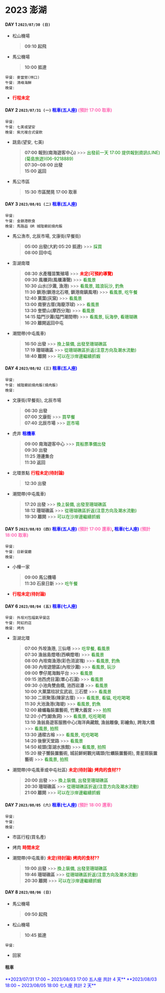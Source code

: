 # 2023 澎湖

#### DAY 1          **`2023/07/30 (日)`**

 * 松山機場

   > **09:10 起飛**

 * 馬公機場

   > **10:00 抵達**

```
早餐: 麥當勞(林口)
午餐: 清峰海鮮
晚餐:
```

 * <font color="red">**行程未定**</font>


#### DAY 2          **`2023/07/31 (一)`**          **<font color="blue">租車(五人座)</font>** **<font color="hotpink">(預計 17:00 取車)</font>**

```
早餐:
午餐: 七美或望安
晚餐: 紫光複合式餐飲
```

 * 跳島(望安, 七美)

   > **07:00 報到(南海遊客中心)** >>> <font color="green">出發前一天 17:00 提供報到資訊(LINE)(菊島旅遊)(06-9218889)</font>  
   > **07:30~08:00 出發**  
   > **15:00 返回**

 * 馬公市區
 
   > **15:30 市區閒晃**
   > **17:00 取車**


#### DAY 3          **`2023/08/01 (二)`**          **<font color="blue">租車(五人座)</font>**

```
早餐:
午餐: 金鎖港飲食
晚餐: 馬路益 OR 城隍廟前燒肉飯
```

 * 馬公漁市, 北辰市場, 文康街(早餐街)

   > **05:00 出發(大約 05:20 抵達)** >>> <font color="green">採買</font>  
   > **08:00 回中屯**

 * 澎湖南環

   > **08:30 水產種苗繁殖場**  >>> <font color="red">**未定(可預約導覽)**</font>  
   > **09:30 風櫃洞(風櫃濤聲)** >>> <font color="green">看風景</font>  
   > **10:30 山水(沙灘, 漁港)** >>> <font color="green">看風景, 踏浪玩沙, 釣魚</font>  
   > **11:30 鎖港(鎖港北石塔, 鎖港南鎮風塔)** >>> <font color="green">看風景, 吃午餐</font>  
   > **12:40 菓葉(灰窯)** >>> <font color="green">看風景</font>  
   > **13:00 南寮古厝(海廢浮球)** >>> <font color="green">看風景</font>  
   > **13:30 奎壁山(摩西分海)** >>> <font color="green">看風景</font>  
   > **14:15 隘門沙灘(隘門潮間帶)** >>> <font color="green">看風景, 玩海參, 看珊瑚礁</font>  
   > **16:20 離開返回中屯**

 * 潮間帶(中屯風車)

   > **16:50 出發** >>> <font color="green">換上裝備, 出發至珊瑚礁區</font>  
   > **17:19 珊瑚礁區** >>> <font color="green">從珊瑚礁區折返(注意方向及潮水流動)</font>  
   > **18:40 離開** >>> <font color="green">可以在沙岸邊繼續抓蝦</font>


#### DAY 4          **`2023/08/02 (三)`**          **<font color="blue">租車(五人座)</font>**

```
早餐:
午餐: 城隍廟前燒肉飯(燒肉飯)
晚餐:
```

 * 文康街(早餐街), 北辰市場

   > **06:30 出發**  
   > **07:00 文康街** >>> <font color="green">買早餐</font>  
   > **07:40 北辰市場** >>> <font color="green">逛市場</font>

 * 虎井     **<font color="blue">租機車</font>**

   > **09:00 南海遊客中心** >>> <font color="green">買船票準備出發</font>  
   > **09:30 出發**  
   > **11:25 港邊集合**  
   > **11:30 返回**

 * 北環景點 <font color="red">**行程未定(待討論)**</font>

   > **12:30 出發**

 * 潮間帶(中屯風車)

   > **17:20 出發** >>> <font color="green">換上裝備, 出發至珊瑚礁區</font>  
   > **18:12 珊瑚礁區** >>> <font color="green">從珊瑚礁區折返(注意方向及潮水流動)</font>  
   > **19:30 離開** >>> <font color="green">可以在沙岸邊繼續抓蝦</font>


#### DAY 5          **`2023/08/03 (四)`**          **<font color="blue">租車(五人座)</font>** **<font color="hotpink">(預計 17:00 還車)</font>**, **<font color="blue">租車(七人座)</font>** **<font color="hotpink">(預計 18:00 取車)</font>**

```
早餐:
午餐: 日新餐廳
晚餐:
```

 * 小樺一家
 
   > **09:00 馬公機場**  
   > **11:30 石泉日新**  >>> <font color="green">吃午餐</font>

 * <font color="red">**行程未定(待討論)**</font>


#### DAY 6          **`2023/08/04 (五)`**          **<font color="blue">租車(七人座)</font>**

```
早餐: 外垵刈包福氣早餐店
午餐: 阿虹的店
晚餐: 烤肉
```

 * 澎湖北環

   > **07:00 外垵漁港, 三仙塔** >>> <font color="green">吃早餐, 看風景</font>  
   > **07:30 漁翁島燈塔(西嶼燈塔)** >>> <font color="green">看風景</font>  
   > **08:00 內垵南漁港(彩色消波塊)** >>> <font color="green">看風景, 釣魚</font>  
   > **08:30 內垵遊憩區(內垵沙灘)** >>> <font color="green">看風景, 玩沙</font>  
   > **09:00 學仔尾海蝕平台** >>> <font color="green">看風景</font>  
   > **09:15 池西虎目滬(單心石滬)** >>> <font color="green">看風景</font>  
   > **09:30 小池角雙曲橋, 池西岩瀑** >>> <font color="green">看風景</font>  
   > **10:00 大菓葉柱狀玄武岩, 三石壁** >>> <font color="green">看風景</font>  
   > **10:30 二崁聚落(陳家古厝)** >>> <font color="green">看風景, 看貓, 吃吃喝喝</font>  
   > **11:30 大池漁港(海堤)** >>> <font color="green">看風景, 釣魚</font>  
   > **12:00 綠蠵龜裝置藝術, 竹灣大義宮** >>> <font color="green">拍照</font>  
   > **12:20 小門(鯨魚洞)** >>> <font color="green">看風景, 吃吃喝喝</font>  
   > **13:10 漁翁島遊客服務中心(海洋典藏館, 漁翁雕像, 彩繪魚), 跨海大橋**  >>> <font color="green">看風景, 拍照</font>  
   > **13:30 通樑古榕** >>> <font color="green">看風景, 吃吃喝喝</font>  
   > **14:20 後寮天堂路** >>> <font color="green">看風景</font>  
   > **14:50 岐頭(澎湖水族館)** >>> <font color="green">看風景, 拍照</font>  
   > **15:20 梭子蟹裝置藝術, 城前鮮蚵觀光碼頭(牡蠣裝置藝術), 青星斑裝置藝術** >>> <font color="green">看風景, 拍照</font>

 * 潮間帶(中屯風車或中屯社區) <font color="red">**未定(待討論) 烤肉的食材??**</font>

   > **20:00 出發** >>> <font color="green">換上裝備, 出發至珊瑚礁區</font>  
   > **20:30 珊瑚礁區** >>> <font color="green">從珊瑚礁區折返(注意方向及潮水流動)</font>  
   > **21:00 離開** >>> <font color="green">可以在沙岸邊繼續抓蝦</font>


#### DAY 7          **`2023/08/05 (六)`**          **<font color="blue">租車(七人座)</font>** **<font color="hotpink">(預計 18:00 還車)</font>**

```
早餐:
午餐:
晚餐:
```

 * 市區行程(買名產)

 * 烤肉 <font color="red">**時間未定**</font>

 * 潮間帶(中屯風車) <font color="red">**未定(待討論) 烤肉的食材??**</font>

   > **19:00 出發** >>> <font color="green">換上裝備, 出發至珊瑚礁區</font>  
   > **19:46 珊瑚礁區** >>> <font color="green">從珊瑚礁區折返(注意方向及潮水流動)</font>  
   > **20:30 離開** >>> <font color="green">可以在沙岸邊繼續抓蝦</font>


#### DAY 8          **`2023/08/06 (日)`**

 * 馬公機場

   > **09:50 起飛**

 * 松山機場

   > **10:45 抵達**

```
早餐:
```

 * 回家

 

#### 租車

<font color="blue">
**2023/07/31 17:00 ~ 2023/08/03 17:00 五人座 共計 4 天**  
**2023/08/03 18:00 ~ 2023/08/05 18:00 七人座 共計 2 天**
</font>

